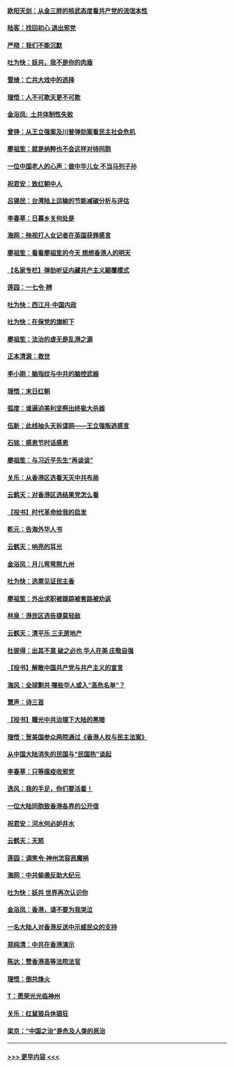 #### [欧阳天剑：从金三胖的核武态度看共产党的流氓本性](../pages/nsc993/n11702238.md?t=12060911) 
#### [陆客：找回初心 退出邪党](../pages/nsc993/n11702213.md?t=12060911) 
#### [严晓：我们不能沉默](../pages/nsc993/n11702110.md?t=12060911) 
#### [吐为快：妖共，我不是你的肉盾](../pages/nsc993/n11701366.md?t=12060911) 
#### [雪绮：亡共大戏中的选择](../pages/nsc993/n11699922.md?t=12060911) 
#### [理悟：人不可欺天更不可欺](../pages/nsc993/n11699657.md?t=12060911) 
#### [金浴凤:  土共体制性失败](../pages/nsc993/n11699361.md?t=12060911) 
#### [曾铮：从王立强案及川普弹劾案看民主社会危机](../pages/nsc993/n11699318.md?t=12060911) 
#### [廖祖笙：就是纳粹也不会这样对待同胞](../pages/nsc993/n11697658.md?t=12060911) 
#### [一位中国老人的心声：做中华儿女 不当马列子孙](../pages/nsc993/n11697525.md?t=12060911) 
#### [祝君安：致红朝中人](../pages/nsc993/n11697518.md?t=12060911) 
#### [吕锡民：台湾陆上运输的节能减碳分析与评估](../pages/nsc993/n11694983.md?t=12060911) 
#### [李春草：日暮乡关何处是](../pages/nsc993/n11694805.md?t=12060911) 
#### [海网：殃视打人女记者在英国获罪感言](../pages/nsc993/n11693832.md?t=12060911) 
#### [廖祖笙：看看廖祖笙的今天 想想香港人的明天](../pages/nsc993/n11693707.md?t=12060911) 
#### [【名家专栏】弹劾听证内藏共产主义颠覆模式](../pages/nsc993/n11693563.md?t=12060911) 
#### [莲园：一七令‧辨](../pages/nsc993/n11692558.md?t=12060911) 
#### [吐为快：西江月·中国内政](../pages/nsc993/n11692071.md?t=12060911) 
#### [吐为快：在保党的旗帜下](../pages/nsc993/n11691188.md?t=12060911) 
#### [廖祖笙：法治的虚无是乱港之源](../pages/nsc993/n11690605.md?t=12060911) 
#### [正本清源：救世](../pages/nsc993/n11689134.md?t=12060911) 
#### [李小刚：脑指纹与中共的脑控武器](../pages/nsc993/n11688900.md?t=12060911) 
#### [理悟：末日红朝](../pages/nsc993/n11688829.md?t=12060911) 
#### [弧度：谁逼迫美利坚祭出终极大杀器](../pages/nsc993/n11688735.md?t=12060911) 
#### [伍新：此线抽头天拆谍网——王立强叛逃感言](../pages/nsc993/n11687981.md?t=12060911) 
#### [石铭：感恩节时话感恩](../pages/nsc993/n11687568.md?t=12060911) 
#### [廖祖笙：与习近平先生“再谈谈”](../pages/nsc993/n11687005.md?t=12060911) 
#### [关乐：从香港区选看天灭中共布局](../pages/nsc993/n11686647.md?t=12060911) 
#### [云鹤天：对香港区选结果党怎么看](../pages/nsc993/n11686216.md?t=12060911) 
#### [【投书】时代革命给我的启发](../pages/nsc993/n11684287.md?t=12060911) 
#### [乾元：告海外华人书](../pages/nsc993/n11684044.md?t=12060911) 
#### [云鹤天：响亮的耳光](../pages/nsc993/n11684254.md?t=12060911) 
#### [金浴凤：月儿弯弯照九州](../pages/nsc993/n11684231.md?t=12060911) 
#### [吐为快：选票见证民主香](../pages/nsc993/n11684206.md?t=12060911) 
#### [廖祖笙：外出求职被跟踪被套路被劝返](../pages/nsc993/n11683874.md?t=12060911) 
#### [林泉：港民区选告捷莫轻敌](../pages/nsc993/n11683930.md?t=12060911) 
#### [云鹤天：清平乐 三无房地产](../pages/nsc993/n11681521.md?t=12060911) 
#### [杜彼得：出其不意 破之必也 华人在美 庄敬自强](../pages/nsc993/n11679554.md?t=12060911) 
#### [【投书】解散中国共产党与共产主义的宣言](../pages/nsc993/n11679177.md?t=12060911) 
#### [海风：全球剿共 哪些华人或入“高危名单”？](../pages/nsc993/n11678617.md?t=12060911) 
#### [慧声：诗三首](../pages/nsc993/n11678848.md?t=12060911) 
#### [【投书】曝光中共治理下大陆的黑暗](../pages/nsc993/n11678674.md?t=12060911) 
#### [理悟：贺美国参众两院通过《香港人权与民主法案》](../pages/nsc993/n11678104.md?t=12060911) 
#### [从中国大陆消失的民国与“民国热”谈起](../pages/nsc993/n11678075.md?t=12060911) 
#### [李春草：只等瘟疫收邪党](../pages/nsc993/n11677308.md?t=12060911) 
#### [逸风：我的手足，你们要活着！](../pages/nsc993/n11676352.md?t=12060911) 
#### [一位大陆同胞致香港各界的公开信](../pages/nsc993/n11675761.md?t=12060911) 
#### [祝君安：河水何必妒井水](../pages/nsc993/n11675746.md?t=12060911) 
#### [云鹤天：天怒](../pages/nsc993/n11675718.md?t=12060911) 
#### [莲园：调笑令‧神州怎容恶魔祸](../pages/nsc993/n11675648.md?t=12060911) 
#### [海网：中共偷袭反助大纪元](../pages/nsc993/n11673515.md?t=12060911) 
#### [吐为快：妖共 世界再次认识你](../pages/nsc993/n11673506.md?t=12060911) 
#### [金浴凤：香港，请不要为我哭泣](../pages/nsc993/n11673248.md?t=12060911) 
#### [一名大陆人对香港反送中示威民众的支持](../pages/nsc993/n11672615.md?t=12060911) 
#### [郑纯清：中共在香港演示](../pages/nsc993/n11670539.md?t=12060911) 
#### [陈达：赞香港高等法院法官](../pages/nsc993/n11669542.md?t=12060911) 
#### [理悟：倒共烽火](../pages/nsc993/n11668844.md?t=12060911) 
#### [T：愿荣光光临神州](../pages/nsc993/n11668421.md?t=12060911) 
#### [关乐：红鼠狼兵休猖狂](../pages/nsc993/n11668378.md?t=12060911) 
#### [梁京：“中国之治”是危及人类的恶治](../pages/nsc993/n11668328.md?t=12060911) 

----
#### [ >>> 更早内容 <<< ](../indexes/nsc993-earlier.md)
